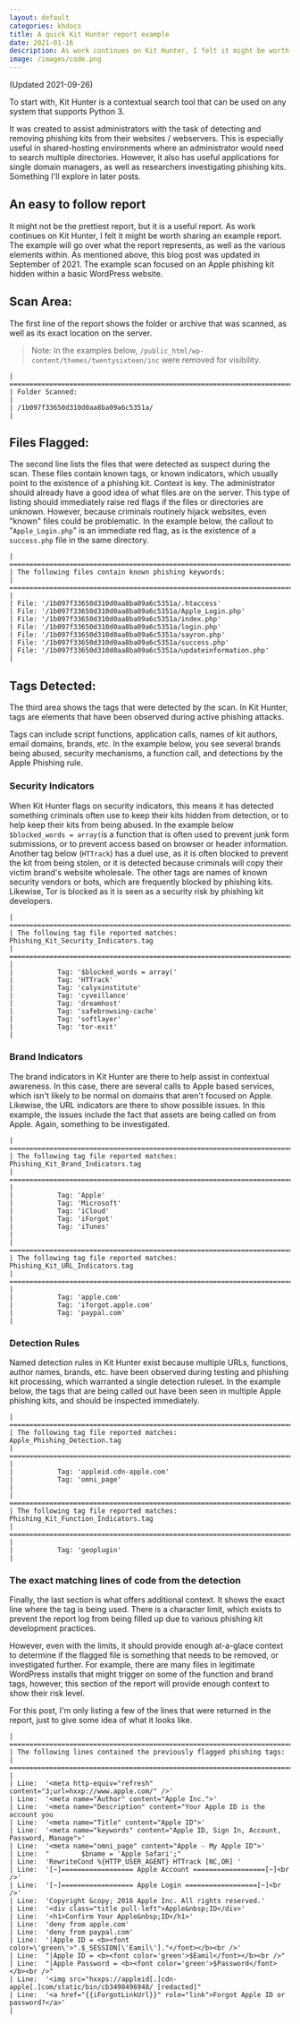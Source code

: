 ```yaml
---
layout: default
categories: khdocs
title: A quick Kit Hunter report example
date: 2021-01-16
description: As work continues on Kit Hunter, I felt it might be worth sharing an example report, and go over what it represents, as well as the various elements within.
image: /images/code.png
---
```


(Updated 2021-09-26)

To start with, Kit Hunter is a contextual search tool that can be used on any system that supports Python 3.

It was created to assist administrators with the task of detecting and removing phishing kits from their websites / webservers. This is especially useful in shared-hosting environments where an administrator would need to search multiple directories. However, it also has useful applications for single domain managers, as well as researchers investigating phishing kits. Something I'll explore in later posts.

## An easy to follow report

It might not be the prettiest report, but it is a useful report. As work continues on Kit Hunter, I felt it might be worth sharing an example report. The example will go over what the report represents, as well as the various elements within. As mentioned above, this blog post was updated in September of 2021. The example scan focused on an Apple phishing kit hidden within a basic WordPress website.

## Scan Area:

The first line of the report shows the folder or archive that was scanned, as well as its exact location on the server.

>Note: In the examples below, `/public_html/wp-content/themes/twentysixteen/inc` were removed for visibility.

```
| ==============================================================================
| Folder Scanned:
|
| /1b097f33650d310d0aa8ba09a6c5351a/
|
```

## Files Flagged:

The second line lists the files that were detected as suspect during the scan. These files contain known tags, or known indicators, which usually point to the existence of a phishing kit. Context is key. The administrator should already have a good idea of what files are on the server. This type of listing should immediately raise red flags if the files or directories are unknown. However, because criminals routinely hijack websites, even "known" files could be problematic. In the example below, the callout to "`Apple_Login.php`" is an immediate red flag, as is the existence of a `success.php` file in the same directory.

```
| ==============================================================================
| The following files contain known phishing keywords:
| ==============================================================================
|
| File: '/1b097f33650d310d0aa8ba09a6c5351a/.htaccess'
| File: '/1b097f33650d310d0aa8ba09a6c5351a/Apple_Login.php'
| File: '/1b097f33650d310d0aa8ba09a6c5351a/index.php'
| File: '/1b097f33650d310d0aa8ba09a6c5351a/login.php'
| File: '/1b097f33650d310d0aa8ba09a6c5351a/sayron.php'
| File: '/1b097f33650d310d0aa8ba09a6c5351a/success.php'
| File: '/1b097f33650d310d0aa8ba09a6c5351a/updateinformation.php'
|
```

## Tags Detected:

The third area shows the tags that were detected by the scan. In Kit Hunter, tags are elements that have been observed during active phishing attacks.

Tags can include script functions, application calls, names of kit authors, email domains, brands, etc. In the example below, you see several brands being abused, security mechanisms, a function call, and detections by the Apple Phishing rule.

### Security Indicators

When Kit Hunter flags on security indicators, this means it has detected something criminals often use to keep their kits hidden from detection, or to help keep their kits from being abused. In the example below `$blocked_words = array(`is a function that is often used to prevent junk form submissions, or to prevent access based on browser or header information. Another tag below (`HTTrack`) has a duel use, as it is often blocked to prevent the kit from being stolen, or it is detected because criminals will copy their victim brand's website wholesale. The other tags are names of known security vendors or bots, which are frequently blocked by phishing kits. Likewise, Tor is blocked as it is seen as a security risk by phishing kit developers.

```
| ==============================================================================
| The following tag file reported matches: Phishing_Kit_Security_Indicators.tag
| ==============================================================================
|
|           Tag: '$blocked_words = array('
|           Tag: 'HTTrack'
|           Tag: 'calyxinstitute'
|           Tag: 'cyveillance'
|           Tag: 'dreamhost'
|           Tag: 'safebrowsing-cache'
|           Tag: 'softlayer'
|           Tag: 'tor-exit'
|
```

### Brand Indicators

The brand indicators in Kit Hunter are there to help assist in contextual awareness. In this case, there are several calls to Apple based services, which isn't likely to be normal on domains that aren't focused on Apple. Likewise, the URL indicators are there to show possible issues. In this example, the issues include the fact that assets are being called on from Apple. Again, something to be investigated.

```
| ==============================================================================
| The following tag file reported matches: Phishing_Kit_Brand_Indicators.tag
| ==============================================================================
|
|           Tag: 'Apple'
|           Tag: 'Microsoft'
|           Tag: 'iCloud'
|           Tag: 'iForgot'
|           Tag: 'iTunes'
|
| ==============================================================================
| The following tag file reported matches: Phishing_Kit_URL_Indicators.tag
| ==============================================================================
|
|           Tag: 'apple.com'
|           Tag: 'iforgot.apple.com'
|           Tag: 'paypal.com'
|
```
### Detection Rules

Named detection rules in Kit Hunter exist because multiple URLs, functions, author names, brands, etc. have been observed during testing and phishing kit processing, which warranted a single detection ruleset. In the example below, the tags that are being called out have been seen in multiple Apple phishing kits, and should be inspected immediately.

```
| ==============================================================================
| The following tag file reported matches: Apple_Phishing_Detection.tag
| ==============================================================================
|
|           Tag: 'appleid.cdn-apple.com'
|           Tag: 'omni_page'
|
| ==============================================================================
| The following tag file reported matches: Phishing_Kit_Function_Indicators.tag
| ==============================================================================
|
|           Tag: 'geoplugin'
|
```

### The exact matching lines of code from the detection

Finally, the last section is what offers additional context. It shows the exact line where the tag is being used. There is a character limit, which exists to prevent the report log from being filled up due to various phishing kit development practices.

However, even with the limits, it should provide enough at-a-glace context to determine if the flagged file is something that needs to be removed, or investigated further. For example, there are many files in legitimate WordPress installs that might trigger on some of the function and brand tags, however, this section of the report will provide enough context to show their risk level.

For this post, I'm only listing a few of the lines that were returned in the report, just to give some idea of what it looks like.

```
| ==============================================================================
| The following lines contained the previously flagged phishing tags:
| ==============================================================================
|
| Line:  '<meta http-equiv="refresh" content="3;url=hxxp://www.apple.com/" />'
| Line:  '<meta name="Author" content="Apple Inc.">'
| Line:  '<meta name="Description" content="Your Apple ID is the account you
| Line:  '<meta name="Title" content="Apple ID">'
| Line:  '<meta name="keywords" content="Apple ID, Sign In, Account, Password, Manage">'
| Line:  '<meta name="omni_page" content="Apple - My Apple ID">'
| Line:  "        $bname = 'Apple Safari';"
| Line:  'RewriteCond %{HTTP_USER_AGENT} HTTrack [NC,OR] '
| Line:  '[~]================== Apple Account ==================[~]<br />'
| Line:  '[~]================== Apple Login ==================[~]<br />'
| Line:  'Copyright &copy; 2016 Apple Inc. All rights reserved.'
| Line:  '<div class="title pull-left">Apple&nbsp;ID</div>'
| Line:  '<h1>Confirm Your Apple&nbsp;ID</h1>'
| Line:  'deny from apple.com'
| Line:  'deny from paypal.com'
| Line:  '|Apple ID = <b><font color=\'green\'>".$_SESSION[\'Eamil\']."</font></b><br />'
| Line:  "|Apple ID = <b><font color='green'>$Eamil</font></b><br />"
| Line:  "|Apple Password = <b><font color='green'>$Password</font></b><br />"
| Line:  '<img src="hxxps://appleid[.]cdn-apple[.]com/static/bin/cb3498496948/ [redacted]"
| Line:  '<a href="{{iForgotLinkUrl}}" role="link">Forgot Apple ID or password?</a>'
|
```
